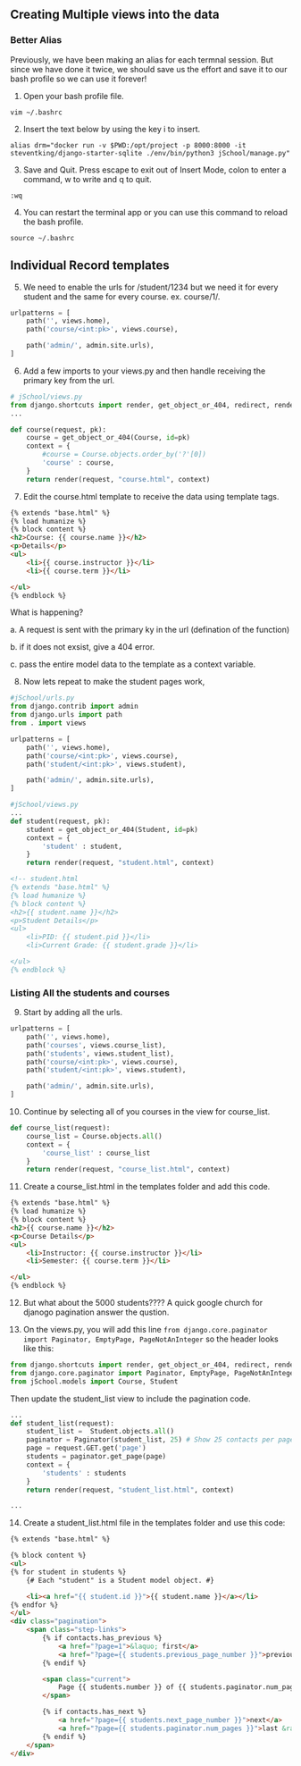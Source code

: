 ## Creating Multiple views into the data ##

### Better Alias ###
Previously, we have been making an alias for each termnal session. But since we have done it twice, we should save us the effort and save it to our bash profile so we can use it forever!

1. Open your bash profile file.
```
vim ~/.bashrc
```

2. Insert the text below by using the key i to insert.
```
alias drm="docker run -v $PWD:/opt/project -p 8000:8000 -it steventking/django-starter-sqlite ./env/bin/python3 jSchool/manage.py"
```

3. Save and Quit.
Press escape to exit out of Insert Mode, colon to enter a command, w to write and q to quit.
```
:wq
```

4. You can restart the terminal app or you can use this command to reload the bash profile. 
```
source ~/.bashrc
```

## Individual Record templates ##

5. We need to enable the urls for /student/1234 but we need it for every student and the same for every course. ex. course/1/.
```python
urlpatterns = [
    path('', views.home),
    path('course/<int:pk>', views.course),

    path('admin/', admin.site.urls),
]

```

6. Add a few imports to your views.py and then handle receiving the primary key from the url.
```python
# jSchool/views.py
from django.shortcuts import render, get_object_or_404, redirect, render_to_response
...

def course(request, pk):
    course = get_object_or_404(Course, id=pk)
    context = {
        #course = Course.objects.order_by('?'[0])
        'course' : course,
    }
    return render(request, "course.html", context)

```
7. Edit the course.html template to receive the data using template tags. 
```html
{% extends "base.html" %}
{% load humanize %}
{% block content %}
<h2>Course: {{ course.name }}</h2>
<p>Details</p>
<ul>
    <li>{{ course.instructor }}</li>
    <li>{{ course.term }}</li>

</ul>
{% endblock %}


```


What is happening?

a. A request is sent with the primary ky in the url (defination of the function)

b. if it does not exsist, give a 404 error.

c. pass the entire model data to the template as a context variable.


8. Now lets repeat to make the student pages work, 

```python 
#jSchool/urls.py
from django.contrib import admin
from django.urls import path
from . import views

urlpatterns = [
    path('', views.home),
    path('course/<int:pk>', views.course),
    path('student/<int:pk>', views.student),

    path('admin/', admin.site.urls),
]

```

```python 
#jSchool/views.py
...
def student(request, pk):
    student = get_object_or_404(Student, id=pk)
    context = {
        'student' : student,
    }
    return render(request, "student.html", context)

```

```html
<!-- student.html
{% extends "base.html" %}
{% load humanize %}
{% block content %}
<h2>{{ student.name }}</h2>
<p>Student Details</p>
<ul>
    <li>PID: {{ student.pid }}</li>
    <li>Current Grade: {{ student.grade }}</li>

</ul>
{% endblock %}

```

### Listing All the students and courses ###

9. Start by adding all the urls.
```python
urlpatterns = [
    path('', views.home),
    path('courses', views.course_list),
    path('students', views.student_list),
    path('course/<int:pk>', views.course),
    path('student/<int:pk>', views.student),

    path('admin/', admin.site.urls),
]

```

10. Continue by selecting all of you courses in the view for course_list.
```python
def course_list(request):
    course_list = Course.objects.all()
    context = {
        'course_list' : course_list
    }
    return render(request, "course_list.html", context)

```
11. Create a course_list.html in the templates folder and add this code.
```html
{% extends "base.html" %}
{% load humanize %}
{% block content %}
<h2>{{ course.name }}</h2>
<p>Course Details</p>
<ul>
    <li>Instructor: {{ course.instructor }}</li>
    <li>Semester: {{ course.term }}</li>

</ul>
{% endblock %}

```

12. But what about the 5000 students????
A quick google church for djanogo pagination answer the qustion. 

13. On the views.py, you will add this line ```from django.core.paginator import Paginator, EmptyPage, PageNotAnInteger```
so the header looks like this:
```python
from django.shortcuts import render, get_object_or_404, redirect, render_to_response
from django.core.paginator import Paginator, EmptyPage, PageNotAnInteger
from jSchool.models import Course, Student

```
Then update the student_list view to include the pagination code.
```python
...
def student_list(request):
    student_list =  Student.objects.all()
    paginator = Paginator(student_list, 25) # Show 25 contacts per page
    page = request.GET.get('page')
    students = paginator.get_page(page)
    context = {
        'students' : students
    }
    return render(request, "student_list.html", context)

...

```

14. Create a student_list.html file in the templates folder and use this code:
```html
{% extends "base.html" %}

{% block content %}
<ul>
{% for student in students %}
    {# Each "student" is a Student model object. #}

    <li><a href="{{ student.id }}">{{ student.name }}</a></li>
{% endfor %}
</ul>
<div class="pagination">
    <span class="step-links">
        {% if contacts.has_previous %}
            <a href="?page=1">&laquo; first</a>
            <a href="?page={{ students.previous_page_number }}">previous</a>
        {% endif %}

        <span class="current">
            Page {{ students.number }} of {{ students.paginator.num_pages }}.
        </span>

        {% if contacts.has_next %}
            <a href="?page={{ students.next_page_number }}">next</a>
            <a href="?page={{ students.paginator.num_pages }}">last &raquo;</a>
        {% endif %}
    </span>
</div>

```

